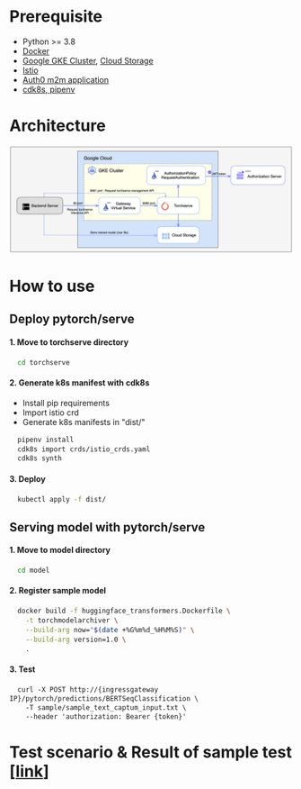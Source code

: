 # Prerequisite
- Python >= 3.8
- [Docker](https://docs.docker.com/get-docker/)
- [Google GKE Cluster](https://github.com/pytorch/serve/blob/master/kubernetes/README.md#-Torchserve-on-Kubernetes), [Cloud Storage](https://cloud.google.com/storage)
- [Istio](https://istio.io/latest/docs/setup/getting-started/)
- [Auth0 m2m application](https://auth0.com/)
- [cdk8s, pipenv](https://cdk8s.io/docs/latest/getting-started/)

# Architecture
![here](./image/architecture.png)

# How to use
## Deploy pytorch/serve 
#### 1. Move to torchserve directory
  ```bash
    cd torchserve
  ```

#### 2. Generate k8s manifest with cdk8s
  - Install pip requirements
  - Import istio crd
  - Generate k8s manifests in "dist/"
  ```bash
    pipenv install 
    cdk8s import crds/istio_crds.yaml
    cdk8s synth
  ```

#### 3. Deploy
  ```bash
    kubectl apply -f dist/
  ```

## Serving model with pytorch/serve 
#### 1. Move to model directory
  ```bash
    cd model
  ```

#### 2. Register sample model
  ```bash
    docker build -f huggingface_transformers.Dockerfile \
      -t torchmodelarchiver \
      --build-arg now="$(date +%G%m%d_%H%M%S)" \
      --build-arg version=1.0 \
      .
  ```

#### 3. Test
  ```
    curl -X POST http://{ingressgateway IP}/pytorch/predictions/BERTSeqClassification \
      -T sample/sample_text_captum_input.txt \
      --header 'authorization: Bearer {token}'
  ``` 

# Test scenario & Result of sample test [[link](https://www.notion.so/chloenoh/torchserve-app-cee738e75961435088fb0947d91aec80)]
